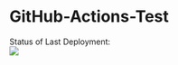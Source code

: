 # GitHub-Actions-Test

Status of Last Deployment:<br>
<img src="https://github.com/fillswim/GitHub-Actions-Test/workflows/My-GitHub-Action-Basics/badge.svg?branch=main"><br>